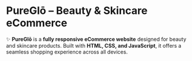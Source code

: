 
# **PureGlō – Beauty & Skincare eCommerce**  

✨ **PureGlō** is a **fully responsive eCommerce website** designed for beauty and skincare products. Built with **HTML, CSS, and JavaScript**, it offers a seamless shopping experience across all devices.  
